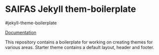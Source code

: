 # SAIFAS Jekyll them-boilerplate

#jekyll-theme-boilerplate

[Documentation](https://github.com/JekyllGO/saifas-ssg-jekyll-theme-boilerplate-doc)

This repository contains a boilerplate for working on creating themes for various areas. Starter theme contains a default layout, header and footer.


